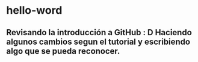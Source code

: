 # hello-word
Revisando la introducción a GitHub : D
Haciendo algunos cambios segun el tutorial y escribiendo algo que se pueda reconocer.
----------------------------------------------------------------------------------------
